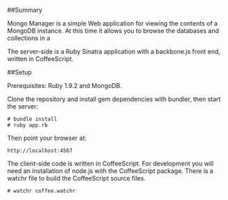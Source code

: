 ##Summary

Mongo Manager is a simple Web application for viewing the contents of a
MongoDB instance. At this time it allows you to browse the databases and
collections in a 

The server-side is a Ruby Sinatra application with a backbone.js front
end, written in CoffeeScript.

##Setup

Prerequisites: Ruby 1.9.2 and MongoDB. 

Clone the repository and install gem dependencies with bundler, then start the
server:

    # bundle install
    # ruby app.rb

Then point your browser at:

    http://localhost:4567

The client-side code is written in CoffeeScript. For development you
will need an installation of node.js with the CoffeeScript package.
There is a watchr file to build the CoffeeScript source files.

    # watchr coffee.watchr


